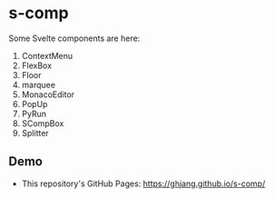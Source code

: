 # s-comp

Some Svelte components are here:

1. ContextMenu
1. FlexBox
1. Floor
1. marquee
1. MonacoEditor
1. PopUp
1. PyRun
1. SCompBox
1. Splitter

## Demo

* This repository's GitHub Pages: <https://ghjang.github.io/s-comp/>
